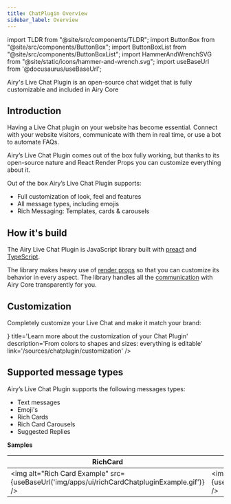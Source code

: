 ```yaml
---
title: ChatPlugin Overview
sidebar_label: Overview
---
```


import TLDR from "@site/src/components/TLDR";
import ButtonBox from "@site/src/components/ButtonBox";
import ButtonBoxList from "@site/src/components/ButtonBoxList";
import HammerAndWrenchSVG from "@site/static/icons/hammer-and-wrench.svg";
import useBaseUrl from '@docusaurus/useBaseUrl';

<TLDR>

Airy's Live Chat Plugin is an open-source chat widget that is fully customizable
and included in Airy Core

 </TLDR>

## Introduction

Having a Live Chat plugin on your website has become essential. Connect with
your website visitors, communicate with them in real time, or use a bot to
automate FAQs.

Airy’s Live Chat Plugin comes out of the box fully working, but thanks to its
open-source nature and React Render Props you can customize everything about it.

Out of the box Airy’s Live Chat Plugin supports:

- Full customization of look, feel and features
- All message types, including emojis
- Rich Messaging: Templates, cards & carousels

## How it's build

The Airy Live Chat Plugin is JavaScript library built with
[preact](https://preactjs.com/) and
[TypeScript](https://www.typescriptlang.org/).

The library makes heavy use of [render
props](https://reactjs.org/docs/render-props.html) so that you can customize its
behavior in every aspect. The library handles all the
[communication](/api/endpoints/chatplugin.md) with Airy Core transparently for
you.

## Customization

Completely customize your Live Chat and make it match your brand:

<ButtonBoxList>
<ButtonBox
    icon={<HammerAndWrenchSVG />}
    title='Learn more about the customization of your Chat Plugin'
    description='From colors to shapes and sizes: everything is editable'
    link='/sources/chatplugin/customization'
/>
</ButtonBoxList>

## Supported message types

Airy’s Live Chat Plugin supports the following messages types:

- Text messages
- Emoji's
- Rich Cards
- Rich Card Carousels
- Suggested Replies

**Samples**

| RichCard                                                                                      | RichCardCarousel                                                                                               | Emojis                                                                       |
| --------------------------------------------------------------------------------------------- | -------------------------------------------------------------------------------------------------------------- | ---------------------------------------------------------------------------- |
| <img alt="Rich Card Example" src={useBaseUrl('img/apps/ui/richCardChatpluginExample.gif')} /> | <img alt="Rich Card Carousel Example" src={useBaseUrl('img/apps/ui/richCardCarouselChatpluginExample.gif')} /> | <img alt="Emoji Example" src={useBaseUrl('img/apps/ui/emojiExample.png')} /> |
